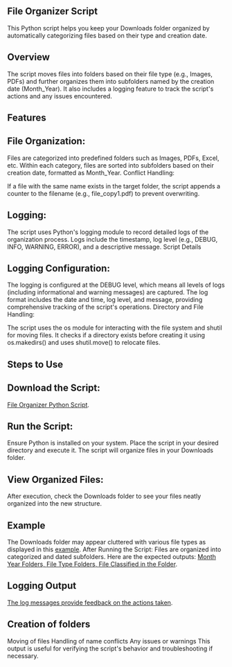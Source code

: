 ## File Organizer Script
This Python script helps you keep your Downloads folder organized by automatically categorizing files based on their type and creation date.

## Overview
The script moves files into folders based on their file type (e.g., Images, PDFs) and further organizes them into subfolders named by the creation date (Month_Year). It also includes a logging feature to track the script's actions and any issues encountered.

## Features
## File Organization:
Files are categorized into predefined folders such as Images, PDFs, Excel, etc.
Within each category, files are sorted into subfolders based on their creation date, formatted as Month_Year.
Conflict Handling:

If a file with the same name exists in the target folder, the script appends a counter to the filename (e.g., file_copy1.pdf) to prevent overwriting.

## Logging:
The script uses Python's logging module to record detailed logs of the organization process.
Logs include the timestamp, log level (e.g., DEBUG, INFO, WARNING, ERROR), and a descriptive message.
Script Details

## Logging Configuration:
The logging is configured at the DEBUG level, which means all levels of logs (including informational and warning messages) are captured.
The log format includes the date and time, log level, and message, providing comprehensive tracking of the script's operations.
Directory and File Handling:

The script uses the os module for interacting with the file system and shutil for moving files.
It checks if a directory exists before creating it using os.makedirs() and uses shutil.move() to relocate files.

## Steps to Use
## Download the Script:
[File Organizer Python Script](https://github.com/catliugit/organizing_desktop_files/blob/main/src/organizing_files.py).

## Run the Script:
Ensure Python is installed on your system.
Place the script in your desired directory and execute it. The script will organize files in your Downloads folder.

## View Organized Files:
After execution, check the Downloads folder to see your files neatly organized into the new structure.

## Example
The Downloads folder may appear cluttered with various file types as displayed in this [example](https://github.com/catliugit/organizing_desktop_files/blob/main/Before_Script_Run.PNG).
After Running the Script: Files are organized into categorized and dated subfolders. Here are the expected outputs:
[Month Year Folders, ](https://github.com/catliugit/organizing_desktop_files/blob/main/After_Script_Run_Month_Year_Folders.PNG)
[File Type Folders, ](https://github.com/catliugit/organizing_desktop_files/blob/main/After_Script_Run_File_Type_Folders.PNG)
[File Classified in the Folder](https://github.com/catliugit/organizing_desktop_files/blob/main/After_Script_Run_File_Organized.PNG).

## Logging Output
[The log messages provide feedback on the actions taken](https://github.com/catliugit/organizing_desktop_files/blob/main/After_Script_Run_Log_Message.PNG).

## Creation of folders
Moving of files
Handling of name conflicts
Any issues or warnings
This output is useful for verifying the script's behavior and troubleshooting if necessary.


